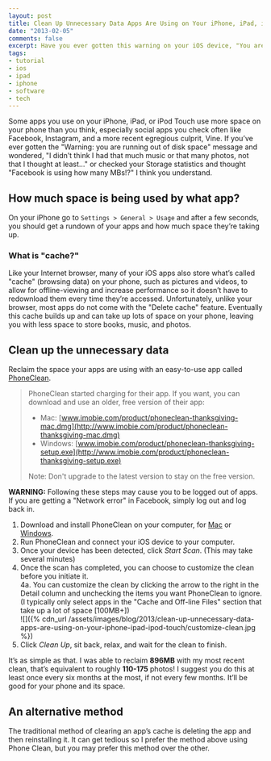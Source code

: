 ```yaml
---
layout: post
title: Clean Up Unnecessary Data Apps Are Using on Your iPhone, iPad, iPod Touch
date: "2013-02-05"
comments: false
excerpt: Have you ever gotten this warning on your iOS device, "You are running out of disk space" on your iOS device and wondered, "I didn’t think I had that much music or that many photos, not that I thought at least..." or checked your Storage statistics and thought "Facebook is using how many MBs!?" I think you understand.
tags:
- tutorial
- ios
- ipad
- iphone
- software
- tech
---
```


Some apps you use on your iPhone, iPad, or iPod Touch use more space on your phone than you think, especially social apps you check often like Facebook, Instagram, and a more recent egregious culprit, Vine. If you’ve ever gotten the "Warning: you are running out of disk space" message and wondered, "I didn’t think I had that much music or that many photos, not that I thought at least..." or checked your Storage statistics and thought "Facebook is using how many MBs!?" I think you understand.

## How much space is being used by what app?

On your iPhone go to `Settings > General > Usage` and after a few seconds, you should get a rundown of your apps and how much space they’re taking up.

### What is "cache?"

Like your Internet browser, many of your iOS apps also store what’s called "cache" (browsing data) on your phone, such as pictures and videos, to allow for offline-viewing and increase performance so it doesn’t have to redownload them every time they’re accessed. Unfortunately, unlike your browser, most apps do not come with the "Delete cache" feature. Eventually this cache builds up and can take up lots of space on your phone, leaving you with less space to store books, music, and photos.

## Clean up the unnecessary data

Reclaim the space your apps are using with an easy-to-use app called [PhoneClean](http://www.imobie.com/phoneclean).

> PhoneClean started charging for their app. If you want, you can download and use an older, free version of their app:
> 
> - Mac: [www.imobie.com/product/phoneclean-thanksgiving-mac.dmg](http://www.imobie.com/product/phoneclean-thanksgiving-mac.dmg)
> - Windows: [www.imobie.com/product/phoneclean-thanksgiving-setup.exe](http://www.imobie.com/product/phoneclean-thanksgiving-setup.exe)
> 
> Note: Don't upgrade to the latest version to stay on the free version.

**WARNING:** Following these steps may cause you to be logged out of apps. If you are getting a "Network error" in Facebook, simply log out and log back in.

1.  Download and install PhoneClean on your computer, for [Mac](http://www.imobie.com/phoneclean/download.htm) or [Windows](http://www.imobie.com/phoneclean/download.htm).
2.  Run PhoneClean and connect your iOS device to your computer.
3.  Once your device has been detected, click *Start Scan*. (This may take several minutes)
4.  Once the scan has completed, you can choose to customize the clean before you initiate it.  
4a. You can customize the clean by clicking the arrow to the right in the Detail column and unchecking the items you want PhoneClean to ignore. (I typically only select apps in the "Cache and Off-line Files" section that take up a lot of space [100MB+])  
![]({% cdn_url /assets/images/blog/2013/clean-up-unnecessary-data-apps-are-using-on-your-iphone-ipad-ipod-touch/customize-clean.jpg %})
5.  Click *Clean Up*, sit back, relax, and wait for the clean to finish.

It’s as simple as that. I was able to reclaim **896MB** with my most recent clean, that’s equivalent to roughly **110-175** photos! I suggest you do this at least once every six months at the most, if not every few months. It’ll be good for your phone and its space.

## An alternative method

The traditional method of clearing an app’s cache is deleting the app and then reinstalling it. It can get tedious so I prefer the method above using Phone Clean, but you may prefer this method over the other.